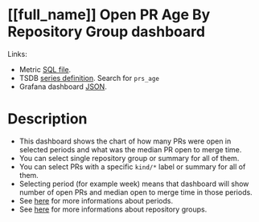 <h1 id="kubernetes-dashboard">[[full_name]] Open PR Age By Repository Group dashboard</h1>
<p>Links:</p>
<ul>
<li>Metric <a href="https://github.com/cncf/devstats/blob/master/metrics/kubernetes/prs_age.sql" target="_blank">SQL file</a>.</li>
<li>TSDB <a href="https://github.com/cncf/devstats/blob/master/metrics/kubernetes/metrics.yaml" target="_blank">series definition</a>. Search for <code>prs_age</code></li>
<li>Grafana dashboard <a href="https://github.com/cncf/devstats/blob/master/grafana/dashboards/kubernetes/open-pr-age-by-repository-group.json" target="_blank">JSON</a>.</li>
</ul>
<h1 id="description">Description</h1>
<ul>
<li>This dashboard shows the chart of how many PRs were open in selected periods and what was the median PR open to merge time.</li>
<li>You can select single repository group or summary for all of them.</li>
<li>You can select PRs with a specific <code>kind/*</code> label or summary for all of them.</li>
<li>Selecting period (for example week) means that dashboard will show number of open PRs and median open to merge time in those periods.</li>
<li>See <a href="https://github.com/cncf/devstats/blob/master/docs/periods.md" target="_blank">here</a> for more informations about periods.</li>
<li>See <a href="https://github.com/cncf/devstats/blob/master/docs/repository_groups.md" target="_blank">here</a> for more informations about repository groups.</li>
</ul>
